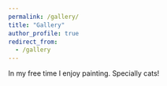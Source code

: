 ```yaml
---
permalink: /gallery/
title: "Gallery"
author_profile: true
redirect_from: 
  - /gallery
---
```


In my free time I enjoy painting. Specially cats!

 <head>
      <meta charset=utf-8 />
      <title></title>
      <style>
        div.container {
          display:inline-block;
        }
    
        p {
          text-align:center;
        }
      </style>
    </head>

 <body>
   <div>
   <div class="container">
    <img src='/images/20240804_211636.jpg' width="230" height="310">
  </div>
  <div class="column">
    <img src='/images/20240406_211311.jpg' width="230" height="310">
  </div>
 <div class="container">
    <img src='/images/pic2.jpg' width="220" height="310">
  </div>
  <div class="container">
    <img src='/images/IMG-20241210-WA0000.jpeg' width="230" height="330">
  </div>
  <div class="container">
    <img src='/images/IMG-20240810-WA0002.jpeg' width="200" height="290">
  </div>
   </div>
 </body>
